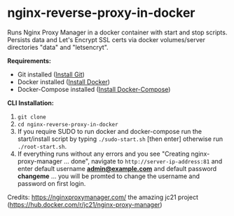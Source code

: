 # nginx-reverse-proxy-in-docker

Runs Nginx Proxy Manager in a docker container with start and stop scripts.  Persists data and Let's Encrypt SSL certs via docker volumes/server directories "data" and "letsencryt".

**Requirements:**

* Git installed ([Install Git](https://git-scm.com/book/en/v2/Getting-Started-Installing-Git))
* Docker installed ([Install Docker](https://docs.docker.com/get-docker/))
* Docker-Compose installed ([Install Docker-Compose](https://docs.docker.com/compose/install/))

**CLI Installation:**

1. `git clone `
2. `cd nginx-reverse-proxy-in-docker`
3. If you require SUDO to run docker and docker-compose run the start/install script by typing `./sudo-start.sh` [then enter] otherwise run `./root-start.sh`.
4. If everything runs without any errors and you see "Creating nginx-proxy-manager ... done", navigate to `http://server-ip-address:81` and enter default username **admin@example.com** and default password **changeme** ... you will be promted to change the username and password on first login.

Credits:  https://nginxproxymanager.com/ the amazing jc21 project (https://hub.docker.com/r/jc21/nginx-proxy-manager)
